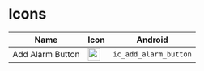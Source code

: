 # Icons

|Name|Icon|Android|
|---|---|---|
|Add Alarm Button|<img src="assets/add_alarm_button.svg?raw=true" width="24" height="24">|`ic_add_alarm_button`|
